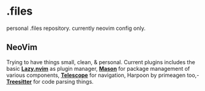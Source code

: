 # .files

personal .files repository. currently neovim config only.

## NeoVim

Trying to have things small, clean, & personal. Current plugins includes the basic **[Lazy.nvim](https://github.com/folke/lazy.nvim)** as plugin manager, **[Mason](https://github.com/williamboman/mason.nvim)** for package management of various components, **[Telescope](https://github.com/nvim-telescope/telescope.nvim)** for navigation, Harpoon by primeagen too,- **[Treesitter](https://github.com/nvim-treesitter/nvim-treesitter)** for code parsing things.
